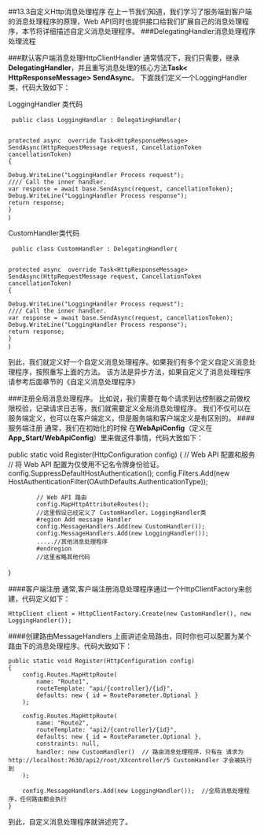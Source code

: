 ##13.3自定义Http消息处理程序
在上一节我们知道，我们学习了服务端到客户端的消息处理程序的原理，Web API同时也提供接口给我们扩展自己的消息处理程序，本节将详细描述自定义消息处理程序。
###DelegatingHandler消息处理程序处理流程




###默认客户端消息处理HttpClientHandler
通常情况下，我们只需要，继承**DelegatingHandler**，并且重写消息处理的核心方法**Task<
HttpResponseMessage> SendAsync**。
下面我们定义一个LoggingHandler类，代码大致如下：

LoggingHandler 类代码

     public class LoggingHandler : DelegatingHandler｛
    
    
    protected async  override Task<HttpResponseMessage> SendAsync(HttpRequestMessage request, CancellationToken cancellationToken)
    {
       
    Debug.WriteLine("LoggingHandler Process request");
    //// Call the inner handler.
    var response = await base.SendAsync(request, cancellationToken);
    Debug.WriteLine("LoggingHandler Process response");
    return response;
    }
    ｝

CustomHandler类代码

     public class CustomHandler : DelegatingHandler｛
    
    
    protected async  override Task<HttpResponseMessage> SendAsync(HttpRequestMessage request, CancellationToken cancellationToken)
    {
       
    Debug.WriteLine("LoggingHandler Process request");
    //// Call the inner handler.
    var response = await base.SendAsync(request, cancellationToken);
    Debug.WriteLine("LoggingHandler Process response");
    return response;
    }
    ｝



到此，我们就定义好一个自定义消息处理程序。如果我们有多个定义自定义消息处理程序，按照重写上面的方法。
该方法是异步方法，如果自定义了消息处理程序请参考后面章节的《自定义消息处理程序》

###注册全局消息处理程序。
比如说，我们需要在每个请求到达控制器之前做权限校验，记录请求日志等，我们就需要定义全局消息处理程序。
我们不仅可以在服务端定义，也可以在客户端定义，但是服务端和客户端定义是有区别的。
####服务端注册
通常，我们在初始化的时候 在**WebApiConfig**（定义在**App_Start/WebApiConfig**）里来做这件事情，代码大致如下：


  public static void Register(HttpConfiguration config)
        {
            // Web API 配置和服务
            // 将 Web API 配置为仅使用不记名令牌身份验证。
            config.SuppressDefaultHostAuthentication();
            config.Filters.Add(new HostAuthenticationFilter(OAuthDefaults.AuthenticationType));

            // Web API 路由
            config.MapHttpAttributeRoutes();
			//这里假设已经定义了 CustomHandler，LoggingHandler类
            #region Add message Handler
            config.MessageHandlers.Add(new CustomHandler());
            config.MessageHandlers.Add(new LoggingHandler());
			.....//其他消息处理程序
            #endregion
			//这里省略其他代码
｝


####客户端注册
通常,客户端注册消息处理程序通过一个HttpClientFactory来创建，代码定义如下：

	HttpClient client = HttpClientFactory.Create(new CustomHandler(), new LoggingHandler());

####创建路由MessageHandlers
上面讲述全局路由，同时你也可以配置为某个路由下的消息处理程序。代码大致如下：

 	public static void Register(HttpConfiguration config)
    {
        config.Routes.MapHttpRoute(
            name: "Route1",
            routeTemplate: "api/{controller}/{id}",
            defaults: new { id = RouteParameter.Optional }
        );

        config.Routes.MapHttpRoute(
            name: "Route2",
            routeTemplate: "api2/{controller}/{id}",
            defaults: new { id = RouteParameter.Optional },
            constraints: null,
            handler: new CustomHandler()  // 路由消息处理程序，只有在 请求为http://localhost:7630/api2/root/XXcontroller/5 CustomHandler 才会被执行到
        );

        config.MessageHandlers.Add(new LoggingHandler());  //全局消息处理程序，任何路由都会执行
    }

到此，自定义消息处理程序就讲述完了。